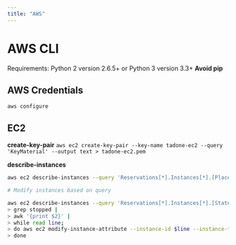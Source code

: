 ```yaml
---
title: "AWS"
---
```


# AWS CLI
Requirements: Python 2 version 2.6.5+ or Python 3 version 3.3+ **Avoid pip**

## AWS Credentials
``aws configure``

## EC2
**create-key-pair**
``aws ec2 create-key-pair --key-name tadone-ec2 --query 'KeyMaterial' --output text > tadone-ec2.pem``

**describe-instances**
```bash
aws ec2 describe-instances --query 'Reservations[*].Instances[*].[Placement.AvailabilityZone, State.Name, InstanceId]' --output text``

# Modify instances based on query

aws ec2 describe-instances --query 'Reservations[*].Instances[*].[State.Name, InstanceId]' --output text |  # Enter
> grep stopped |
> awk '{print $2}' |
> while read line;
> do aws ec2 modify-instance-attribute --instance-id $line --instance-type '{"Value": "m1.medium"}';
> done
```

